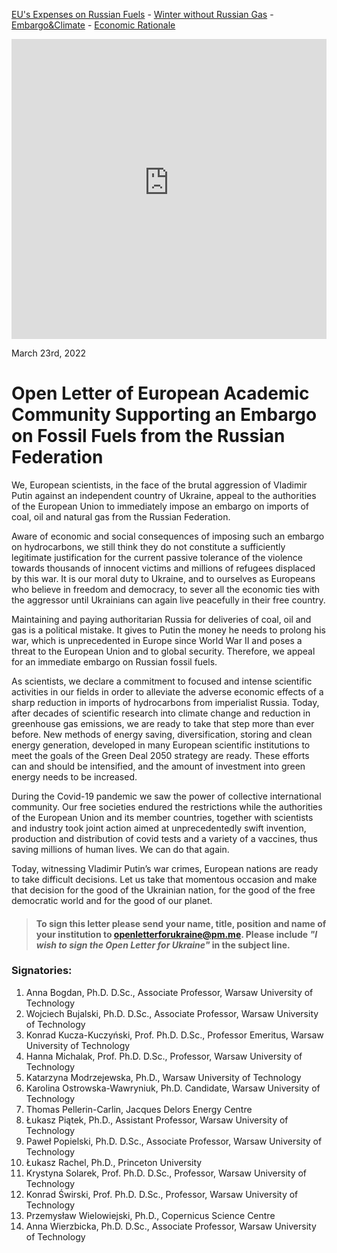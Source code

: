 [EU's Expenses on Russian Fuels](https://beyond-coal.eu/russian-fossil-fuel-tracker/) - [Winter without Russian Gas](https://www.bruegel.org/2022/02/preparing-for-the-first-winter-without-russian-gas/) - [Embargo&Climate](https://www.nature.com/articles/d41586-022-00920-y) - [Economic Rationale](https://www.dropbox.com/s/wmptre3vkfkqysf/Guriev%20Itskhoki.pdf?dl=0)

<iframe src="https://energyandcleanair.github.io/russia_counter_widget/" style="height: 480px; width: 100%; border: none;max-width:830px;margin:0 auto;display:block"></iframe>

March 23rd, 2022

# **Open Letter of European Academic Community Supporting an Embargo on Fossil Fuels from the Russian Federation**

We, European scientists, in the face of the brutal aggression of Vladimir Putin against an
independent country of Ukraine, appeal to the authorities of the European Union to immediately
impose an embargo on imports of coal, oil and natural gas from the Russian Federation.

Aware of economic and social consequences of imposing such an embargo on hydrocarbons, we
still think they do not constitute a sufficiently legitimate justification for the current passive
tolerance of the violence towards thousands of innocent victims and millions of refugees
displaced by this war. It is our moral duty to Ukraine, and to ourselves as Europeans who believe
in freedom and democracy, to sever all the economic ties with the aggressor until Ukrainians can
again live peacefully in their free country.

Maintaining and paying authoritarian Russia for deliveries of coal, oil and gas is a political
mistake. It gives to Putin the money he needs to prolong his war, which is unprecedented in
Europe since World War II and poses a threat to the European Union and to global security.
Therefore, we appeal for an immediate embargo on Russian fossil fuels.

As scientists, we declare a commitment to focused and intense scientific activities in our fields in
order to alleviate the adverse economic effects of a sharp reduction in imports of hydrocarbons
from imperialist Russia. Today, after decades of scientific research into climate change and
reduction in greenhouse gas emissions, we are ready to take that step more than ever before.
New methods of energy saving, diversification, storing and clean energy generation, developed
in many European scientific institutions to meet the goals of the Green Deal 2050 strategy are
ready. These efforts can and should be intensified, and the amount of investment into green
energy needs to be increased.

During the Covid-19 pandemic we saw the power of collective international community. Our free
societies endured the restrictions while the authorities of the European Union and its member
countries, together with scientists and industry took joint action aimed at unprecedentedly swift
invention, production and distribution of covid tests and a variety of a vaccines, thus saving
millions of human lives. We can do that again.

Today, witnessing Vladimir Putin’s war crimes, European nations are ready to take difficult
decisions. Let us take that momentous occasion and make that decision for the good of the
Ukrainian nation, for the good of the free democratic world and for the good of our planet.

> #### To sign this letter please send your name, title, position and name of your institution to [openletterforukraine@pm.me](mailto:openletterforukraine@pm.me?subject=I%20wish%20to%20sign%20the%20Open%20Letter%20for%20Ukraine). Please include _"I wish to sign the Open Letter for Ukraine"_ in the subject line.

### Signatories:

1. Anna Bogdan, Ph.D. D.Sc., Associate Professor, Warsaw University of Technology
2. Wojciech Bujalski, Ph.D. D.Sc., Associate Professor, Warsaw University of Technology
3. Konrad Kucza-Kuczyński, Prof. Ph.D. D.Sc., Professor Emeritus, Warsaw University of Technology
4. Hanna Michalak, Prof. Ph.D. D.Sc., Professor, Warsaw University of Technology
5. Katarzyna Modrzejewska, Ph.D., Warsaw University of Technology
6. Karolina Ostrowska-Wawryniuk, Ph.D. Candidate, Warsaw University of Technology
7. Thomas Pellerin-Carlin, Jacques Delors Energy Centre
8. Łukasz Piątek, Ph.D., Assistant Professor, Warsaw University of Technology
9. Paweł Popielski, Ph.D. D.Sc., Associate Professor, Warsaw University of Technology
10. Łukasz Rachel, Ph.D., Princeton University
11. Krystyna Solarek, Prof. Ph.D. D.Sc., Professor, Warsaw University of Technology
12. Konrad Świrski, Prof. Ph.D. D.Sc., Professor, Warsaw University of Technology
13. Przemysław Wielowiejski, Ph.D., Copernicus Science Centre
14. Anna Wierzbicka, Ph.D. D.Sc., Associate Professor, Warsaw University of Technology
